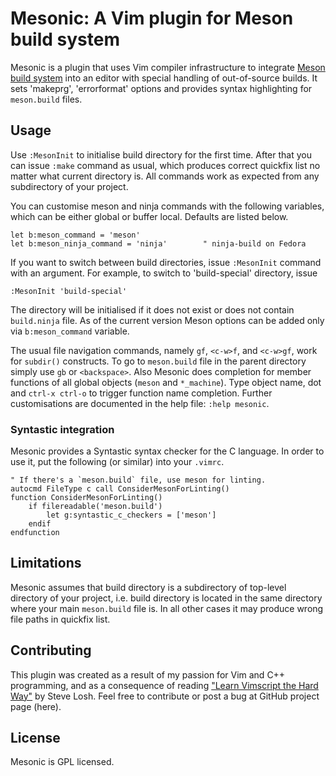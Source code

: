 # Mesonic: A Vim plugin for Meson build system

Mesonic is a plugin that uses Vim compiler infrastructure to integrate
[Meson build system](http://mesonbuild.com/) into an editor with special
handling of out-of-source builds. It sets 'makeprg', 'errorformat' options and
provides syntax highlighting for ``meson.build`` files.

## Usage

Use ``:MesonInit`` to initialise build directory for the first time. After that
you can issue ``:make`` command as usual, which produces correct quickfix list
no matter what current directory is. All commands work as expected from any
subdirectory of your project.

You can customise meson and ninja commands with the following variables, which
can be either global or buffer local. Defaults are listed below.

	let b:meson_command = 'meson'
	let b:meson_ninja_command = 'ninja'        " ninja-build on Fedora

If you want to switch between build directories, issue ``:MesonInit`` command with an
argument. For example, to switch to 'build-special' directory, issue

	:MesonInit 'build-special'

The directory will be initialised if it does not exist or does not contain
``build.ninja`` file. As of the current version Meson options can be added only via
``b:meson_command`` variable.

The usual file navigation commands, namely ``gf``, ``<c-w>f``, and ``<c-w>gf``,
work for `subdir()` constructs. To go to ``meson.build`` file in the parent
directory simply use ``gb`` or ``<backspace>``.  Also Mesonic does completion for
member functions of all global objects (`meson` and `*_machine`). Type object
name, dot and ``ctrl-x ctrl-o`` to trigger function name completion. Further
customisations are documented in the help file: ``:help mesonic``.

### Syntastic integration

Mesonic provides a Syntastic syntax checker for the C language. In order to use
it, put the following (or similar) into your ``.vimrc``.

```vim
" If there's a `meson.build` file, use meson for linting.
autocmd FileType c call ConsiderMesonForLinting()
function ConsiderMesonForLinting()
    if filereadable('meson.build')
        let g:syntastic_c_checkers = ['meson']
    endif
endfunction
```

## Limitations

Mesonic assumes that build directory is a subdirectory of top-level directory of
your project, i.e. build directory is located in the same directory where your
main ``meson.build`` file is. In all other cases it may produce wrong file paths
in quickfix list.

## Contributing

This plugin was created as a result of my passion for Vim and C++
programming, and as a consequence of reading
["Learn Vimscript the Hard Way"](http://learnvimscriptthehardway.stevelosh.com/)
by Steve Losh. Feel free to contribute or post a bug at GitHub project page
(here).

## License

Mesonic is GPL licensed.
